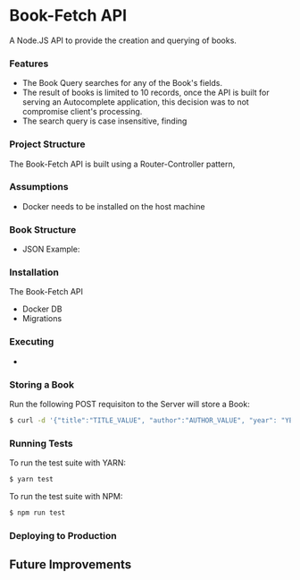 # Book-Fetch API
A Node.JS API to provide the creation and querying of books.

### Features
- The Book Query searches for any of the Book's fields.
- The result of books is limited to 10 records, once the API is built for serving an Autocomplete application, this decision was to not compromise client's processing.
- The search query is case insensitive, finding

### Project Structure
The Book-Fetch API is built using a Router-Controller pattern,

### Assumptions
- Docker needs to be installed on the host machine

### Book Structure
- JSON Example:

### Installation
The Book-Fetch API
- Docker DB
- Migrations

### Executing
-

### Storing a Book
Run the following POST requisiton to the Server will store a Book:
```sh
$ curl -d '{"title":"TITLE_VALUE", "author":"AUTHOR_VALUE", "year": "YEAR_VALUE"}' -H "Content-Type: application/json" -X POST http://localhost:3333/books
```
### Running Tests
To run the test suite with YARN:
```sh
$ yarn test
```
To run the test suite with NPM:
```sh
$ npm run test
```

### Deploying to Production

## Future Improvements
